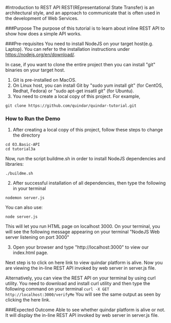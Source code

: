 #Introduction to REST API
REST(REpresentational State Transfer) is an architectural style, and an approach to communicate that is often used in the development of Web Services.

###Purpose
The purpose of this tutorial is to learn about inline REST API to show how does a simple API works.

###Pre-requisites
You need to install NodeJS on your target host(e.g. Laptop). You can refer to the installation instructions under https://nodejs.org/en/download/.

In case, if you want to clone the entire project then you can install "git" binaries on your target host.

1. Git is pre-installed on MacOS.
2. On Linux host, you can install Git by "sudo yum install git" (for CentOS, Redhat, Fedora) or "sudo apt-get insatll git" (for Ubuntu).
3. You need to create a local copy of this project. For example,

```
git clone https://github.com/quindar/quindar-tutorial.git
 ```

### How to Run the Demo

1. After creating a local copy of this project, follow these steps to change the directory

```
cd 03.Basic-API
cd tutorial3a
```
Now, run the script buildme.sh in order to install NodeJS dependencies and libraries:

```
./buildme.sh
```

2. After successful installation of all dependencies, then type the following in your terminal

```
nodemon server.js

```
You can also use:

```
node server.js
```

This will let you run HTML page on localhost 3000. On your terminal, you will see the following message appearing on your terminal
"NodeJS Web server listening on port 3000"

3. Open your browser and type "http://localhost:3000" to view our index.html page.

Next step is to click on here link to view quindar platform is alive. Now you are viewing the in-line REST API invoked by web server in server.js file.

Alternatively, you can view the REST API on your terminal by using curl utility. You need to download and install curl utility and then type the following command on your terminal ```curl -X GET http://localhost:3000/verifyMe``` You will see the same output as seen by clicking the here link.

###Expected Outcome
Able to see whether quindar platform is alive or not. It will display the in-line REST API invoked by web server in server.js file.